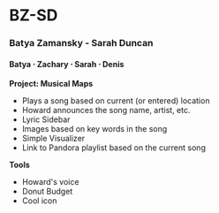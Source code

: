 BZ-SD
=====

<h3>Batya Zamansky - Sarah Duncan</h3>
<h4>Batya &sdot; Zachary &sdot; Sarah &sdot; Denis</h4>

**Project: Musical Maps**
* Plays a song based on current (or entered) location
* Howard announces the song name, artist, etc.
* Lyric Sidebar
* Images based on key words in the song
* Simple Visualizer  
* Link to Pandora playlist based on the current song

**Tools**
* Howard's voice
* Donut Budget
* Cool icon
